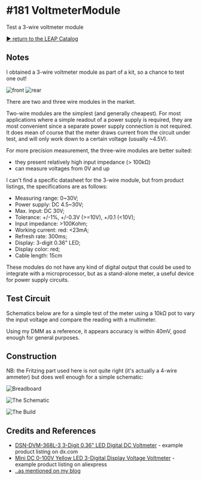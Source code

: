# #181 VoltmeterModule

Test a 3-wire voltmeter module


[:arrow_forward: return to the LEAP Catalog](https://leap.tardate.com)

## Notes

I obtained a 3-wire voltmeter module as part of a kit, so a chance to test one out!

![front](./assets/VoltmeterModule_front.jpg?raw=true)
![rear](./assets/VoltmeterModule_rear.jpg?raw=true)

There are two and three wire modules in the market.

Two-wire modules are the simplest (and generally cheapest).
For most applications where a simple readout of a power supply is required, they are most convenient
since a separate power supply connection is not required. It does mean of course that the meter
draws current from the circuit under test, and will only work down to a certain voltage (usually ~4.5V).

For more precision measurement, the three-wire
modules are better suited:
* they present relatively high input impedance (> 100kΩ)
* can measure voltages from 0V and up

I can't find a specific datasheet for the 3-wire module, but from product listings,
the specifications are as follows:

* Measuring range: 0~30V;
* Power supply: DC 4.5~30V;
* Max. input: DC 30V;
* Tolerance: +/-1%, +/-0.3V (>=10V), +/0.1 (<10V);
* Input impedance: >100Kohm;
* Working current: red: <23mA;
* Refresh rate: 300ms;
* Display: 3-digit 0.36" LED;
* Display color: red;
* Cable length: 15cm

These modules do not have any kind of digital output that could be used to integrate with a microprocessor,
but as a stand-alone meter, a useful device for power supply circuits.

## Test Circuit

Schematics below are for a simple test of the meter using a 10kΩ pot to vary the input voltage and compare the reading with a multimeter.

Using my DMM as a reference, it appears accuracy is within 40mV, good enough for general purposes.

## Construction

NB: the Fritzing part used here is not quite right (it's actually a 4-wire ammeter) but does well enough for a simple schematic:

![Breadboard](./assets/VoltmeterModule_bb.jpg?raw=true)

![The Schematic](./assets/VoltmeterModule_schematic.jpg?raw=true)

![The Build](./assets/VoltmeterModule_build.jpg?raw=true)

## Credits and References
* [DSN-DVM-368L-3 3-Digit 0.36" LED Digital DC Voltmeter](http://www.dx.com/p/dsn-dvm-368l-3-3-digit-0-36-led-digital-dc-voltmeter-for-motorcycle-black-white-343750#.VrVc01N97XE) - example product listing on dx.com
* [Mini DC 0-100V Yellow LED 3-Digital Display Voltage Voltmeter](https://www.aliexpress.com/item/Mini-DC-0-100V-Yellow-LED-3-Digital-Display-Voltage-Voltmeter-0-28/32276796281.html) - example product listing on aliexpress
* [..as mentioned on my blog](https://blog.tardate.com/2016/02/littlearduinoprojects181-voltmeter.html)
